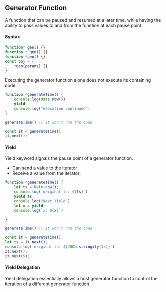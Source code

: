 ## Generator Function
A function that can be paused and resumed at a later time,
while having the ability to pass values to and from the 
function at each pause point.

#### Syntax 

```js
function* gen() {}
function * gen() {}
function *gen() {}
const obj = {
    *gen(params) {}
}
```

Executing the generator function alone does not execute its containing code.

```js
function *generateTime() {
    console.log(Date.now())
    yield
    console.log("execution continued")
}

generateTime() // It won't run the code

const it = generateTime();
it.next();
```

#### Yield
Yield keyword signals the pause point of a generator function.
- Can send a value to the iterator
- Receive a value from the iterator;

```js
function *generateTime() {
    let ts = Date.now();
    console.log(`original ts: ${ts}`)
    yield ts;
    console.log("Next Yield")
    let x = yield;
    console.log(`x: ${x}`)

}

generateTime() // It won't run the code

const it = generateTime();
let ts = it.next();
console.log(`original ts: ${JSON.stringify(ts)}`)
it.next();
it.next(5);
```

#### Yield Delegation
Yield delegation essentially allows a host generator function to control the iteration of
a different generator function.